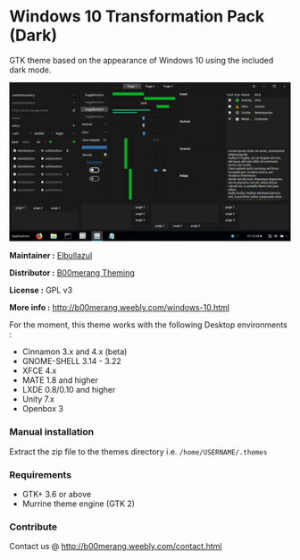 # Windows 10 Transformation Pack (Dark)

GTK theme based on the appearance of Windows 10 using the included dark mode.

![Windows-10-TP-by-B00merang](https://github.com/B00merang-Project/gallery/raw/master/Windows%2010%20Dark%20(3).png)

**Maintainer :** [Elbullazul](https://github.com/Elbullazul)

**Distributor :** [B00merang Theming](https://github.com/B00merang-Project)

**License :** GPL v3

**More info :** http://b00merang.weebly.com/windows-10.html

For the moment, this theme works with the following Desktop environments : 
- Cinnamon 3.x and 4.x (beta)
- GNOME-SHELL 3.14 - 3.22
- XFCE 4.x
- MATE 1.8 and higher
- LXDE 0.8/0.10 and higher
- Unity 7.x
- Openbox 3

### Manual installation

Extract the zip file to the themes directory i.e. `/home/USERNAME/.themes`

### Requirements

- GTK+ 3.6 or above
- Murrine theme engine (GTK 2)

### Contribute

Contact us @ http://b00merang.weebly.com/contact.html
